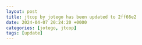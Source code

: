 ```yaml
---
layout: post
title: jtcop by jotego has been updated to 2ff66e2
date: 2024-04-07 20:24:20 +0000
categories: [jotego, jtcop]
tags: [update]
---
```


